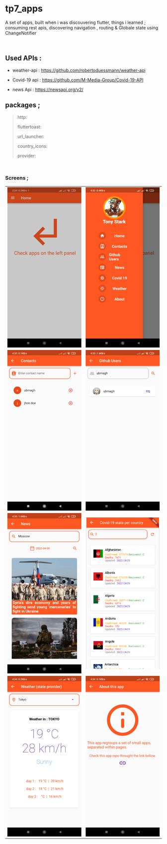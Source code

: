 # tp7_apps

A set of apps, built when i was discouvering flutter, things i learned ;
consuming rest apis, discovering navigation , routing & Globale state using ChangeNotifier

<br/>

## Used APIs :

* weather-api : https://github.com/robertoduessmann/weather-api

* Covid-19 api : https://github.com/M-Media-Group/Covid-19-API

* news Api : https://newsapi.org/v2/

## packages ;

>http:
>
>fluttertoast:
>
>url_launcher:
>
>country_icons:
>
>provider:


<br/>

### Screens ;

<table>
    <tbody>
        <tr>
            <td> <img src="./assets/1.jpg" width="250" /></td>
            <td> <img src="./assets/1-2.jpg" width="250" /></td>
        </tr>
        <tr>
            <td> <img src="./assets/2.jpg" width="250" /></td>
            <td> <img src="./assets/3.jpg" width="250" /></td>
        </tr>
        <tr>
            <td> <img src="./assets/4.jpg" width="250" /></td>
            <td> <img src="./assets/5.png" width="250" /></td>
        </tr>
        <tr>
            <td> <img src="./assets/6.jpg" width="250" /></td>
            <td> <img src="./assets/7.jpg" width="250" /></td>
        </tr>
    </tbody>
</table>

